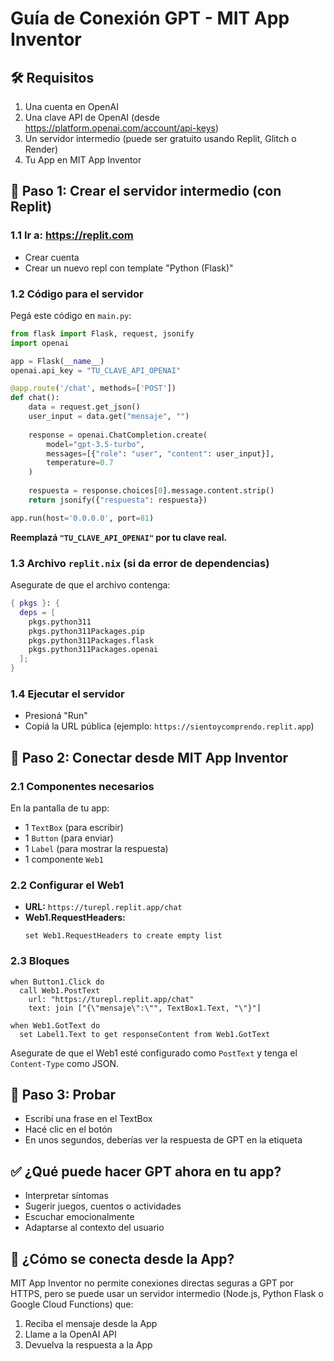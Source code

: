 # Guía de Conexión GPT - MIT App Inventor

## 🛠 Requisitos
1. Una cuenta en OpenAI
2. Una clave API de OpenAI (desde https://platform.openai.com/account/api-keys)
3. Un servidor intermedio (puede ser gratuito usando Replit, Glitch o Render)
4. Tu App en MIT App Inventor

## 🧩 Paso 1: Crear el servidor intermedio (con Replit)

### 1.1 Ir a: https://replit.com
- Crear cuenta
- Crear un nuevo repl con template "Python (Flask)"

### 1.2 Código para el servidor
Pegá este código en `main.py`:

```python
from flask import Flask, request, jsonify
import openai

app = Flask(__name__)
openai.api_key = "TU_CLAVE_API_OPENAI"

@app.route('/chat', methods=['POST'])
def chat():
    data = request.get_json()
    user_input = data.get("mensaje", "")
    
    response = openai.ChatCompletion.create(
        model="gpt-3.5-turbo",
        messages=[{"role": "user", "content": user_input}],
        temperature=0.7
    )
    
    respuesta = response.choices[0].message.content.strip()
    return jsonify({"respuesta": respuesta})

app.run(host='0.0.0.0', port=81)
```

**Reemplazá `"TU_CLAVE_API_OPENAI"` por tu clave real.**

### 1.3 Archivo `replit.nix` (si da error de dependencias)
Asegurate de que el archivo contenga:

```nix
{ pkgs }: {
  deps = [
    pkgs.python311
    pkgs.python311Packages.pip
    pkgs.python311Packages.flask
    pkgs.python311Packages.openai
  ];
}
```

### 1.4 Ejecutar el servidor
- Presioná "Run"
- Copiá la URL pública (ejemplo: `https://sientoycomprendo.replit.app`)

## 📱 Paso 2: Conectar desde MIT App Inventor

### 2.1 Componentes necesarios
En la pantalla de tu app:
- 1 `TextBox` (para escribir)
- 1 `Button` (para enviar)
- 1 `Label` (para mostrar la respuesta)
- 1 componente `Web1`

### 2.2 Configurar el Web1
- **URL:** `https://turepl.replit.app/chat`
- **Web1.RequestHeaders:**
  ```
  set Web1.RequestHeaders to create empty list
  ```

### 2.3 Bloques

```
when Button1.Click do
  call Web1.PostText
    url: "https://turepl.replit.app/chat"
    text: join ["{\"mensaje\":\"", TextBox1.Text, "\"}"]

when Web1.GotText do
  set Label1.Text to get responseContent from Web1.GotText
```

Asegurate de que el Web1 esté configurado como `PostText` y tenga el `Content-Type` como JSON.

## 🧪 Paso 3: Probar
- Escribí una frase en el TextBox
- Hacé clic en el botón
- En unos segundos, deberías ver la respuesta de GPT en la etiqueta

## ✅ ¿Qué puede hacer GPT ahora en tu app?
- Interpretar síntomas
- Sugerir juegos, cuentos o actividades
- Escuchar emocionalmente
- Adaptarse al contexto del usuario

## 📲 ¿Cómo se conecta desde la App?

MIT App Inventor no permite conexiones directas seguras a GPT por HTTPS, pero se puede usar un servidor intermedio (Node.js, Python Flask o Google Cloud Functions) que:

1. Reciba el mensaje desde la App
2. Llame a la OpenAI API
3. Devuelva la respuesta a la App
